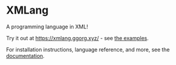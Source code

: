 # XMLang

A programming language in XML!

Try it out at <https://xmlang.ggorg.xyz/> - see [the examples](./examples).

For installation instructions, language reference, and more, see the [documentation](https://xmlang.ggorg.xyz/docs).
